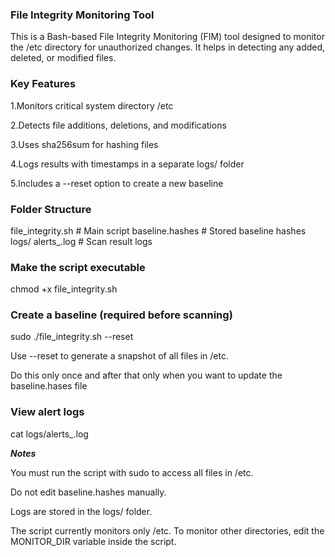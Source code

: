 ### File Integrity Monitoring Tool 

This is a Bash-based File Integrity Monitoring (FIM) tool designed to monitor the /etc directory for unauthorized changes. It helps in detecting any added, deleted, or modified files.





### **Key Features**

1.Monitors critical system directory /etc

2.Detects file additions, deletions, and modifications

3.Uses sha256sum for hashing files

4.Logs results with timestamps in a separate logs/ folder

5.Includes a --reset option to create a new baseline





### **Folder Structure**

 file_integrity.sh         # Main script
 baseline.hashes           # Stored baseline hashes
 logs/
     alerts_<timestamp>.log  # Scan result logs


     

### **Make the script executable**

chmod +x file_integrity.sh




### **Create a baseline (required before scanning)**

sudo ./file_integrity.sh --reset

Use --reset to generate a snapshot of all files in /etc.

Do this only once and after that only when you want to update the baseline.hases file




### **View alert logs**

cat logs/alerts_<timestamp>.log




***Notes***

You must run the script with sudo to access all files in /etc.

Do not edit baseline.hashes manually.

Logs are stored in the logs/ folder.

The script currently monitors only /etc. To monitor other directories, edit the MONITOR_DIR variable inside the script.



